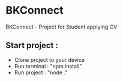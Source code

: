# BKConnect
BKConnect - Project for Student applying CV  

## Start project : 
- Clone project to your device 
- Run terminal : "npm install" 
- Run project : "node ." 
